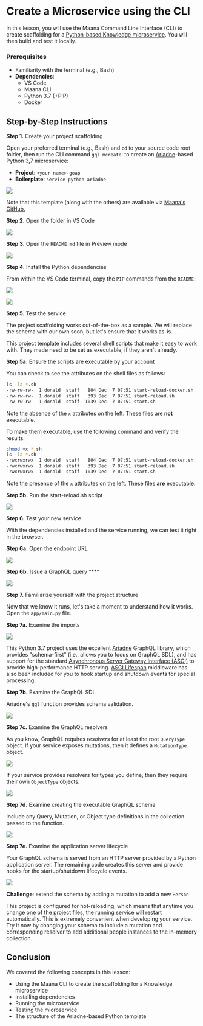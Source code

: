 # Create a Microservice using the CLI

In this lesson, you will use the Maana Command Line Interface \(CLI\) to create scaffolding for a [Python-based Knowledge microservice](https://github.com/maana-io/q-template-service-python-ariadne).  You will then build and test it locally.

### Prerequisites

* Familiarity with the terminal \(e.g., Bash\)
* **Dependencies**:
  * VS Code
  * Maana CLI
  * Python 3.7 \(+PIP\)
  * Docker

## Step-by-Step Instructions

**Step 1.** Create your project scaffolding

Open your preferred terminal \(e.g., Bash\) and `cd` to your source code root folder, then run the CLI command `gql mcreate`: to create an [Ariadne](https://ariadnegraphql.org)-based Python 3,7 microservice:

* **Project**: `<your name>-goap`
* **Boilerplate**: `service-python-ariadne`

![](../../../.gitbook/assets/donald-goap.png)

Note that this template \(along with the others\) are available via [Maana's GitHub.](https://github.com/maana-io/q-template-service-python-ariadne)

**Step 2.** Open the folder in VS Code

![](../../../.gitbook/assets/goap-open.png)

**Step 3.** Open the `README.md` file in Preview mode

![](../../../.gitbook/assets/goap-preview.png)

**Step 4.** Install the Python dependencies

From within the VS Code terminal, copy the `PIP` commands from the `README`:

![](../../../.gitbook/assets/goap-pip1.png)

![](../../../.gitbook/assets/goap-pip2.png)

**Step 5.** Test the service

The project scaffolding works out-of-the-box as a sample.  We will replace the schema with our own soon, but let's ensure that it works as-is.

This project template includes several shell scripts that make it easy to work with.  They made need to be set as executable, if they aren't already.

**Step 5a.**  Ensure the scripts are executable by your account

You can check to see the attributes on the shell files as follows:

```bash
ls -la *.sh
-rw-rw-rw-  1 donald  staff   804 Dec  7 07:51 start-reload-docker.sh
-rw-rw-rw-  1 donald  staff   393 Dec  7 07:51 start-reload.sh
-rw-rw-rw-  1 donald  staff  1039 Dec  7 07:51 start.sh
```

Note the absence of the `x` attributes on the left.  These files are **not** executable.

To make them executable, use the following command and verify the results:

```bash
chmod +x *.sh
ls -la *.sh
-rwxrwxrwx  1 donald  staff   804 Dec  7 07:51 start-reload-docker.sh
-rwxrwxrwx  1 donald  staff   393 Dec  7 07:51 start-reload.sh
-rwxrwxrwx  1 donald  staff  1039 Dec  7 07:51 start.sh
```

Note the presence of the `x` attributes on the left.  These files **are** executable.

**Step 5b.** Run the start-reload.sh script

![](../../../.gitbook/assets/goap-start1.png)

**Step 6.**  Test your new service

With the dependencies installed and the service running, we can test it right in the browser.

**Step 6a.** Open the endpoint URL

![](../../../.gitbook/assets/goap-test1.png)

**Step 6b.** Issue a GraphQL query  ****

![](../../../.gitbook/assets/image%20%28134%29.png)

**Step 7.** Familiarize yourself with the project structure

Now that we know it runs, let's take a moment to understand how it works.  Open the `app/main.py` file.

**Step 7a.**  Examine the imports

![](../../../.gitbook/assets/image%20%28146%29.png)

This Python 3.7 project uses the excellent [Ariadne](https://ariadnegraphql.org/) GraphQL library, which provides "schema-first" \(i.e., allows you to focus on GraphQL SDL\), and has support for the  standard [Asynchronous Server Gateway Interface \(ASGI\)](https://asgi.readthedocs.io/en/latest/) to provide high-performance HTTP serving.  [ASGI Lifespan](https://pypi.org/project/asgi-lifespan/) middleware has also been included for you to hook startup and shutdown events for special processing.

**Step 7b.**  Examine the GraphQL SDL

Ariadne's `gql` function provides schema validation.

![](../../../.gitbook/assets/image%20%28147%29.png)

**Step 7c.**  Examine the GraphQL resolvers

As you know, GraphQL requires _resolvers_ for at least the root `QueryType` object.  If your service exposes mutations, then it defines a `MutationType` object.

![](../../../.gitbook/assets/image%20%2847%29.png)

If your service provides resolvers for types you define, then they require their own `ObjectType` objects.

![](../../../.gitbook/assets/image%20%28141%29.png)

**Step 7d.** Examine creating the executable GraphQL schema

Include any Query, Mutation, or Object type definitions in the collection passed to the function.

![](../../../.gitbook/assets/image%20%2819%29.png)

**Step 7e.** Examine the application server lifecycle

Your GraphQL schema is served from an HTTP server provided by a Python application server.  The remaining code creates this server and provide hooks for the startup/shutdown lifecycle events.

![](../../../.gitbook/assets/image%20%28152%29.png)

**Challenge**: extend the schema by adding a mutation to add a new `Person`

This project is configured for hot-reloading, which means that anytime you change one of the project files, the running service will restart automatically.  This is extremely convenient when developing your service.  Try it now by changing your schema to include a mutation and corresponding resolver to add additional people instances to the in-memory collection.

## Conclusion

We covered the following concepts in this lesson:

* Using the Maana CLI to create the scaffolding for a Knowledge microservice
* Installing dependencies
* Running the microservice
* Testing the microservice
* The structure of the Ariadne-based Python template

